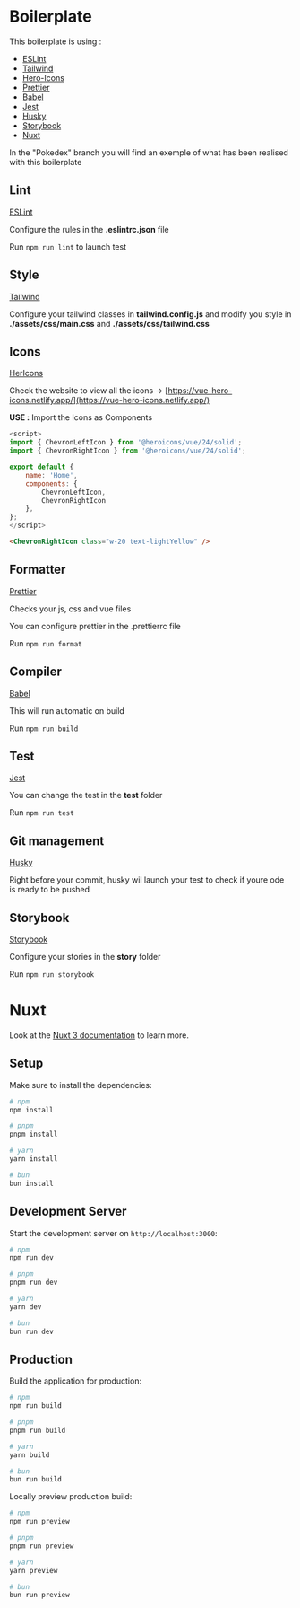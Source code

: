 # Boilerplate

This boilerplate is using :

- [ESLint](#lint)
- [Tailwind](#style)
- [Hero-Icons](#icons)
- [Prettier](#formatter)
- [Babel](#compiler)
- [Jest](#test)
- [Husky](#compiler)
- [Storybook](#storybook)
- [Nuxt](#git-management)

In the "Pokedex" branch you will find an exemple of what has been realised with this boilerplate

## Lint

[ESLint](https://eslint.org/docs/latest/use/getting-started)

Configure the rules in the **.eslintrc.json** file

Run `npm run lint` to launch test

## Style

[Tailwind](https://tailwindcss.com/docs/installation)

Configure your tailwind classes in **tailwind.config.js** and modify you style in **./assets/css/main.css** and **./assets/css/tailwind.css**

## Icons

[HerIcons](https://vue-hero-icons.netlify.app/)

Check the website to view all the icons -> [https://vue-hero-icons.netlify.app/](https://vue-hero-icons.netlify.app/)

**USE :** Import the Icons as Components

```js
<script>
import { ChevronLeftIcon } from '@heroicons/vue/24/solid';
import { ChevronRightIcon } from '@heroicons/vue/24/solid';

export default {
    name: 'Home',
    components: {
        ChevronLeftIcon,
        ChevronRightIcon
    },
};
</script>
```

```html
<ChevronRightIcon class="w-20 text-lightYellow" />
```

## Formatter

[Prettier](https://prettier.io/docs/en/install)

Checks your js, css and vue files

You can configure prettier in the .prettierrc file

Run `npm run format`

## Compiler

[Babel](https://babeljs.io/setup#installation)

This will run automatic on build

Run `npm run build`

## Test

[Jest](<[https://babeljs.io/setup#installation](https://jestjs.io/docs/getting-started)>)

You can change the test in the ****test**** folder

Run `npm run test`

## Git management

[Husky](https://typicode.github.io/husky/getting-started.html)

Right before your commit, husky wil launch your test to check if youre ode is ready to be pushed

## Storybook

[Storybook](https://storybook.nuxtjs.org/)

Configure your stories in the **story** folder

Run `npm run storybook`

# Nuxt

Look at the [Nuxt 3 documentation](https://nuxt.com/docs/getting-started/introduction) to learn more.

## Setup

Make sure to install the dependencies:

```bash
# npm
npm install

# pnpm
pnpm install

# yarn
yarn install

# bun
bun install
```

## Development Server

Start the development server on `http://localhost:3000`:

```bash
# npm
npm run dev

# pnpm
pnpm run dev

# yarn
yarn dev

# bun
bun run dev
```

## Production

Build the application for production:

```bash
# npm
npm run build

# pnpm
pnpm run build

# yarn
yarn build

# bun
bun run build
```

Locally preview production build:

```bash
# npm
npm run preview

# pnpm
pnpm run preview

# yarn
yarn preview

# bun
bun run preview
```
